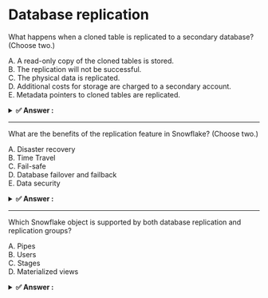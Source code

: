 # Database replication                                                                                                                                                                                                                                                  
What happens when a cloned table is replicated to a secondary database? (Choose two.)                                                                                                                                                                                   
                                                                                                                                                                                                                                                                        
A. A read-only copy of the cloned tables is stored.<br>B. The replication will not be successful.<br>C. The physical data is replicated.<br>D. Additional costs for storage are charged to a secondary account.<br>E. Metadata pointers to cloned tables are replicated.
                                                                                                                                                                                                                                                                        
<details>                                                                                                                                                                                                                                                               
<summary><strong>✅ Answer : </strong></summary>                                                                                                                                                                                                                        
<strong>C, D</strong>                                                                                                                                                                                                                                                   
                                                                                                                                                                                                                                                                        
Here's a detailed justification for why options C and D are the correct answers when a cloned table is                                                                                                                                                                  
replicated to a secondary database in Snowflake:                                                                                                                                                                                                                        
When a table is cloned in Snowflake, it initially shares the underlying storage with the original table. This is                                                                                                                                                        
achieved through metadata pointers, meaning no additional physical storage is used initially. However,                                                                                                                                                                  
replicating this cloned table to a secondary database introduces a new dynamic. Replication involves                                                                                                                                                                    
physically copying the data to the secondary region. This means that while the clone initially only had                                                                                                                                                                 
metadata pointers, when it's replicated, the actual physical data associated with the cloned table needs to be                                                                                                                                                          
copied and stored in the secondary database. Hence, option C, "The physical data is replicated," is correct.                                                                                                                                                            
Since physical data is copied to a new location, this requires storage resources in the secondary account. This                                                                                                                                                         
physical storage incurs costs, therefore option D, "Additional costs for storage are charged to a secondary                                                                                                                                                             
account," is also correct. The secondary database operates as a completely independent database with its                                                                                                                                                                
own storage and compute resources. The replication process, thus, leads to the secondary account being                                                                                                                                                                  
charged for the new storage utilized.                                                                                                                                                                                                                                   
Option A is incorrect because, while the cloned table is a snapshot in time, the replicated table in the                                                                                                                                                                
secondary database is not inherently read-only. It can be modified as per the permissions set in the secondary                                                                                                                                                          
database, making the statement inaccurate in the context of replication. Option B is incorrect, as replication                                                                                                                                                          
of cloned tables is a supported feature in Snowflake, meaning the operation will be successful. Option E is                                                                                                                                                             
partially true in that metadata is involved, but the main outcome of the replication is physical data replication,                                                                                                                                                      
making it an incomplete answer and less accurate compared to C. In summary, replication copies the physical                                                                                                                                                             
data of the cloned table to the secondary location, leading to additional storage costs there.                                                                                                                                                                          
Here are some authoritative links for further research:                                                                                                                                                                                                                 
Snowflake Documentation on Replication: https://docs.snowflake.com/en/guides-replication                                                                                                                                                                                
Snowflake Documentation on Cloning: https://docs.snowflake.com/en/sql-reference/sql/create-clone                                                                                                                                                                        
Snowflake Cost Optimization Guide: https://www.snowflake.com/blog/snowflake-cost-optimization-bestpractices/ (This may not directly discuss cloning with replication but gives a general idea of storage costs).                                                        
</details>                                                                                                                                                                                                                                                              
                                                                                                                                                                                                                                                                        
                                                                                                                                                                                                                                                                        
---                                                                                                                                                                                                                                                                     
What are the benefits of the replication feature in Snowflake? (Choose two.)                                                                                                                                                                                            
                                                                                                                                                                                                                                                                        
A. Disaster recovery<br>B. Time Travel<br>C. Fail-safe<br>D. Database failover and failback<br>E. Data security                                                                                                                                                         
                                                                                                                                                                                                                                                                        
<details>                                                                                                                                                                                                                                                               
<summary><strong>✅ Answer : </strong></summary>                                                                                                                                                                                                                        
<strong>A, D</strong>                                                                                                                                                                                                                                                   
                                                                                                                                                                                                                                                                        
The correct answer is A and D. Replication in Snowflake provides significant benefits for business continuity                                                                                                                                                           
and disaster recovery scenarios.                                                                                                                                                                                                                                        
A. Disaster recovery: Replication enables you to create a secondary copy of your data in a different region or                                                                                                                                                          
account. In the event of a regional outage or disaster affecting the primary location, you can failover to the                                                                                                                                                          
replicated copy, minimizing downtime and data loss. This ensures business continuity and allows users to                                                                                                                                                                
continue accessing and using data.                                                                                                                                                                                                                                      
D. Database failover and failback: Replication facilitates the process of failing over to a secondary database                                                                                                                                                          
in case of an issue with the primary. Snowflake supports both database replication and replication of groupsof databases. This allows for faster recovery times as compared to rebuilding a database from scratch. After                                                
the primary is restored, Snowflake also supports failback, allowing you to return operations to the original                                                                                                                                                            
environment.                                                                                                                                                                                                                                                            
Let's examine why the other options are incorrect:                                                                                                                                                                                                                      
B. Time Travel: Time Travel allows you to access historical data within a defined period (up to 90 days for                                                                                                                                                             
Enterprise Edition and higher). While valuable for data recovery and auditing, it's not directly related to                                                                                                                                                             
replication and disaster recovery across regions.                                                                                                                                                                                                                       
C. Fail-safe: Fail-safe provides a 7-day period after Time Travel for Snowflake to recover data in the event of a                                                                                                                                                       
catastrophic system failure. It's a safety net managed by Snowflake and not directly controlled by the user                                                                                                                                                             
like replication, which offers region-level redundancy. It's also not a user-initiated process like failover.                                                                                                                                                           
E. Data security: While replication indirectly contributes to data security by providing a backup in case of data                                                                                                                                                       
loss or corruption, its primary focus isn't on preventing data breaches or unauthorized access. Snowflake                                                                                                                                                               
provides various security features, such as encryption, access control, and network policies, that directly                                                                                                                                                             
address data security concerns. Replication primarily serves to ensure data availability and business                                                                                                                                                                   
continuity.                                                                                                                                                                                                                                                             
Authoritative links for further research:                                                                                                                                                                                                                               
Snowflake Replication: https://docs.snowflake.com/en/guides-replication                                                                                                                                                                                                 
Snowflake Failover and Failback: https://docs.snowflake.com/en/user-guide/disaster-recovery-failover                                                                                                                                                                    
Snowflake Time Travel & Fail-safe: https://docs.snowflake.com/en/user-guide/data-recovery-time-travel                                                                                                                                                                   
</details>                                                                                                                                                                                                                                                              
                                                                                                                                                                                                                                                                        
                                                                                                                                                                                                                                                                        
---                                                                                                                                                                                                                                                                     
Which Snowflake object is supported by both database replication and replication groups?                                                                                                                                                                                
                                                                                                                                                                                                                                                                        
A. Pipes<br>B. Users<br>C. Stages<br>D. Materialized views                                                                                                                                                                                                              
                                                                                                                                                                                                                                                                        
<details>                                                                                                                                                                                                                                                               
<summary><strong>✅ Answer : </strong></summary>                                                                                                                                                                                                                        
<strong>A</strong>                                                                                                                                                                                                                                                      
                                                                                                                                                                                                                                                                        
The correct answer is A. Pipes. Both database replication and replication groups in                                                                                                                                                                                     
Snowflake support the replication of Pipes. Pipes are Snowflake objects that automate                                                                                                                                                                                   
the loading of data into tables from external or internal locations. Database replication                                                                                                                                                                               
replicates a single database to a target account, including its contained objects.                                                                                                                                                                                      
Replication groups, on the other hand, provide a more granular and flexible approach to                                                                                                                                                                                 
replicating multiple databases and their specific objects across accounts or regions.Pipes, being essential for data ingestion workflows, are crucial objects to replicate in                                                                                           
both scenarios. Users (B) and Materialized views (D) are replicated within the database                                                                                                                                                                                 
context but are not directly considered objects for replication in the sense that they are                                                                                                                                                                              
"included" or "excluded" from the replication configuration. Stages (C), while vital for                                                                                                                                                                                
data loading, are also database-scoped objects. In replication, you are replicating the                                                                                                                                                                                 
whole database or selected databases in a replication group, thus Stages, like other                                                                                                                                                                                    
database-scoped objects, will be replicated indirectly if the database is selected to be                                                                                                                                                                                
replicated. Pipes, however, are specifically supported as distinct objects for replication.                                                                                                                                                                             
Supporting Links:                                                                                                                                                                                                                                                       
Snowflake Documentation on Database Replication:                                                                                                                                                                                                                        
https://docs.snowflake.com/en/guides/replication/database-replication                                                                                                                                                                                                   
Snowflake Documentation on Replication Groups:                                                                                                                                                                                                                          
https://docs.snowflake.com/en/guides/replication/replication-groups                                                                                                                                                                                                     
Snowflake Documentation on Pipes: https://docs.snowflake.com/en/sqlreference/sql/create-pipe                                                                                                                                                                            
</details>                                                                                                                                                                                                                                                              
                                                                                                                                                                                                                                                                        
                                                                                                                                                                                                                                                                        
